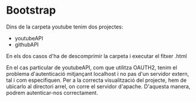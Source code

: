 Bootstrap
=========
Dins de la carpeta youtube tenim dos projectes:

- youtubeAPI
- githubAPI

En els dos casos d'ha de descomprimir la carpeta i executar el fitxer .html

En el cas particular de youtubeAPI, com que utilitza OAUTH2, tenim el problema d'autenticació mitjançant localhost i no pas d'un servidor extern, tal i com especifiquen.
Per a la correcta visualització del projecte, hem de ubicarlo al directori arrel, on corre el servidor d'apache.
D'aquesta manera, podrem autenticar-nos correctament.
